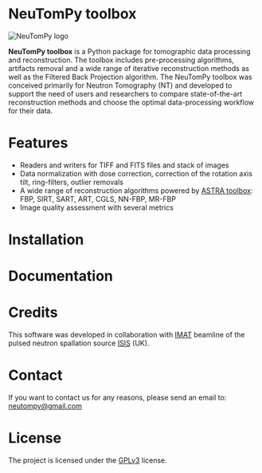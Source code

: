 # NeuTomPy toolbox
![NeuTomPy logo](https://github.com/dmici/NeuTomPy-toolbox/blob/master/img/logo_neutompy.png)

**NeuTomPy toolbox** is a Python package for tomographic data processing and reconstruction.
The toolbox includes pre-processing algorithms, artifacts removal and a wide range of iterative
reconstruction methods as well as the Filtered Back Projection algorithm. 
The NeuTomPy toolbox was conceived primarily for Neutron Tomography (NT) and developed to support 
the need of users and researchers to compare state-of-the-art reconstruction methods and choose the optimal data-processing 
workflow for their data.

# Features
* Readers and writers for TIFF and FITS files and stack of images
* Data normalization with dose correction, correction of the rotation axis tilt, ring-filters, outlier removals 
* A wide range of reconstruction algorithms powered by [ASTRA toolbox](https://www.astra-toolbox.com/): FBP, SIRT, SART, ART, CGLS, NN-FBP, MR-FBP
* Image quality assessment with several metrics

# Installation

# Documentation


# Credits
This software was developed in collaboration with [IMAT](https://www.isis.stfc.ac.uk/Pages/IMAT.aspx) beamline of the pulsed neutron spallation source [ISIS](https://www.isis.stfc.ac.uk/Pages/home.aspx) (UK).


# Contact
If you want to contact us for any reasons, please send an email to: neutompy@gmail.com


License
=======

The project is licensed under the [GPLv3](https://github.com/dmici/NeuTomPy-toolbox/blob/master/LICENSE) license.
